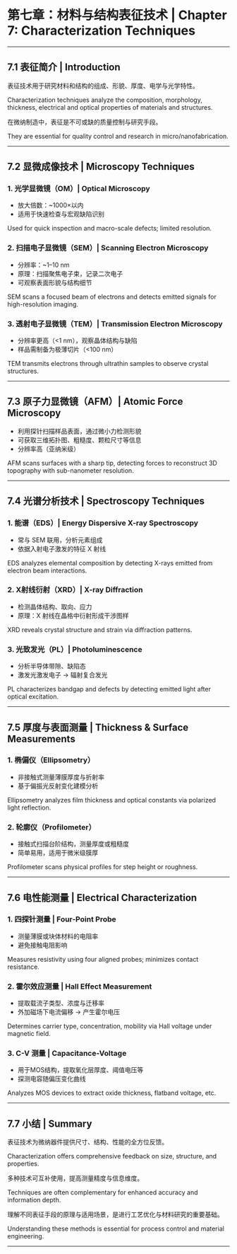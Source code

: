 # 第七章：材料与结构表征技术 | Chapter 7: Characterization Techniques

---

## 7.1 表征简介 | Introduction

表征技术用于研究材料和结构的组成、形貌、厚度、电学与光学特性。

Characterization techniques analyze the composition, morphology, thickness, electrical and optical properties of materials and structures.

在微纳制造中，表征是不可或缺的质量控制与研究手段。

They are essential for quality control and research in micro/nanofabrication.

---

## 7.2 显微成像技术 | Microscopy Techniques

### 1. 光学显微镜（OM）| Optical Microscopy

* 放大倍数：\~1000×以内
* 适用于快速检查与宏观缺陷识别

Used for quick inspection and macro-scale defects; limited resolution.

### 2. 扫描电子显微镜（SEM）| Scanning Electron Microscopy

* 分辨率：\~1–10 nm
* 原理：扫描聚焦电子束，记录二次电子
* 可观察表面形貌与结构细节

SEM scans a focused beam of electrons and detects emitted signals for high-resolution imaging.

### 3. 透射电子显微镜（TEM）| Transmission Electron Microscopy

* 分辨率更高（<1 nm），观察晶体结构与缺陷
* 样品需制备为极薄切片（<100 nm）

TEM transmits electrons through ultrathin samples to observe crystal structures.

---

## 7.3 原子力显微镜（AFM）| Atomic Force Microscopy

* 利用探针扫描样品表面，通过微小力检测形貌
* 可获取三维拓扑图、粗糙度、颗粒尺寸等信息
* 分辨率高（亚纳米级）

AFM scans surfaces with a sharp tip, detecting forces to reconstruct 3D topography with sub-nanometer resolution.

---

## 7.4 光谱分析技术 | Spectroscopy Techniques

### 1. 能谱（EDS）| Energy Dispersive X-ray Spectroscopy

* 常与 SEM 联用，分析元素组成
* 依据入射电子激发的特征 X 射线

EDS analyzes elemental composition by detecting X-rays emitted from electron beam interactions.

### 2. X射线衍射（XRD）| X-ray Diffraction

* 检测晶体结构、取向、应力
* 原理：X 射线在晶格中衍射形成干涉图样

XRD reveals crystal structure and strain via diffraction patterns.

### 3. 光致发光（PL）| Photoluminescence

* 分析半导体带隙、缺陷态
* 激发光激发电子 → 辐射复合发光

PL characterizes bandgap and defects by detecting emitted light after optical excitation.

---

## 7.5 厚度与表面测量 | Thickness & Surface Measurements

### 1. 椭偏仪（Ellipsometry）

* 非接触式测量薄膜厚度与折射率
* 基于偏振光反射变化建模分析

Ellipsometry analyzes film thickness and optical constants via polarized light reflection.

### 2. 轮廓仪（Profilometer）

* 接触式扫描台阶结构，测量厚度或粗糙度
* 简单易用，适用于微米级膜厚

Profilometer scans physical profiles for step height or roughness.

---

## 7.6 电性能测量 | Electrical Characterization

### 1. 四探针测量 | Four-Point Probe

* 测量薄膜或块体材料的电阻率
* 避免接触电阻影响

Measures resistivity using four aligned probes; minimizes contact resistance.

### 2. 霍尔效应测量 | Hall Effect Measurement

* 提取载流子类型、浓度与迁移率
* 外加磁场下电流偏移 → 产生霍尔电压

Determines carrier type, concentration, mobility via Hall voltage under magnetic field.

### 3. C-V 测量 | Capacitance-Voltage

* 用于MOS结构，提取氧化层厚度、阈值电压等
* 探测电容随偏压变化曲线

Analyzes MOS devices to extract oxide thickness, flatband voltage, etc.

---

## 7.7 小结 | Summary

表征技术为微纳器件提供尺寸、结构、性能的全方位反馈。

Characterization offers comprehensive feedback on size, structure, and properties.

多种技术可互补使用，提高测量精度与信息维度。

Techniques are often complementary for enhanced accuracy and information depth.

理解不同表征手段的原理与适用场景，是进行工艺优化与材料研究的重要基础。

Understanding these methods is essential for process control and material engineering.

---
